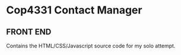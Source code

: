 # Cop4331 Contact Manager
## FRONT END

Contains the HTML/CSS/Javascript source code for my solo attempt.
